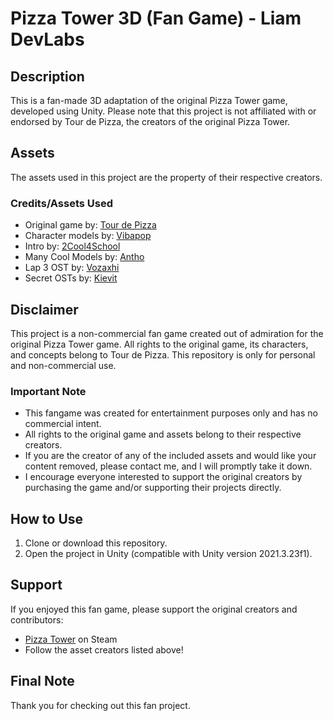 # Pizza Tower 3D (Fan Game) - Liam DevLabs
 
## Description
This is a fan-made 3D adaptation of the original Pizza Tower game, developed using Unity. Please note that this project is not affiliated with or endorsed by Tour de Pizza, the creators of the original Pizza Tower.

## Assets
The assets used in this project are the property of their respective creators.

### Credits/Assets Used
- Original game by:    [Tour de Pizza](https://store.steampowered.com/search/?developer=Tour%20De%20Pizza)
- Character models by: [Vibapop](https://sketchfab.com/VibaPop) 
- Intro by:            [2Cool4School](https://www.youtube.com/@2cool4school2)
- Many Cool Models by: [Antho](https://www.youtube.com/@antho33d) 
- Lap 3 OST by:        [Vozaxhi](https://www.youtube.com/@vozaxhi)
- Secret OSTs by:      [Kievit](https://www.youtube.com/@Kievit_)

## Disclaimer
This project is a non-commercial fan game created out of admiration for the original Pizza Tower game. All rights to the original game, its characters, and concepts belong to Tour de Pizza. This repository is only for personal and non-commercial  use.

### Important Note
- This fangame was created for entertainment purposes only and has no commercial intent.
- All rights to the original game and assets belong to their respective creators.
- If you are the creator of any of the included assets and would like your content removed, please contact me, and I will promptly take it down.
- I encourage everyone interested to support the original creators by purchasing the game and/or supporting their projects directly.

## How to Use
1. Clone or download this repository.
2. Open the project in Unity (compatible with Unity version 2021.3.23f1).

## Support
If you enjoyed this fan game, please support the original creators and contributors:
- [Pizza Tower](https://store.steampowered.com/app/2231450/Pizza_Tower/) on Steam
- Follow the asset creators listed above!

## Final Note
Thank you for checking out this fan project. 
